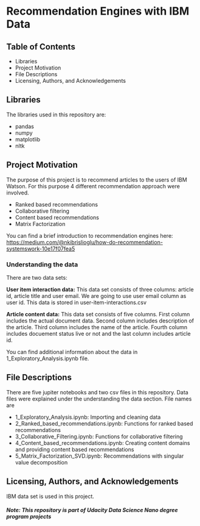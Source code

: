 # Recommendation Engines with IBM Data

## Table of Contents
* Libraries
* Project Motivation
* File Descriptions
* Licensing, Authors, and Acknowledgements

## Libraries
The libraries used in this repository are:
* pandas
* numpy
* matplotlib
* nltk


## Project Motivation
The purpose of this project is to recommend articles to the users of IBM Watson. For this purpose 4 different recommendation approach were involved. 
* Ranked based recommendations
* Collaborative filtering
* Content based recommendations
* Matrix Factorization 

You can find a brief introduction to recommendation engines here: https://medium.com/@nkibrislioglu/how-do-recommendation-systemswork-10e17f07fea5

### Understanding the data
There are two data sets:  

**User item interaction data:** This data set consists of three columns: article id, article title and user email. We are going to use user email column as user id. This data is stored in user-item-interactions.csv

**Article content data:** This data set consists of five columns. First column includes the actual document data. Second column includes description of the article. Third column includes the name of the article. Fourth column includes docuement status live or not and the last column includes article id.

You can find additional information about the data in 1_Exploratory_Analysis.ipynb file.


## File Descriptions
There are five jupiter notebooks and two csv files in this repository. Data files were explained under the understanding the data section. File names are 
* 1_Exploratory_Analysis.ipynb: Importing and cleaning data
* 2_Ranked_based_recommendations.ipynb: Functions for ranked based recommendations
* 3_Collaborative_Filtering.ipynb:  Functions for collaborative filtering
* 4_Content_based_recommendations.ipynb: Creating content domains and providing content based recommendations
* 5_Matrix_Factorization_SVD.ipynb: Recommendations with singular value decomposition

## Licensing, Authors, and Acknowledgements
IBM data set is used in this project. 
##### Note: This repository is part of Udacity Data Science Nano degree program projects

